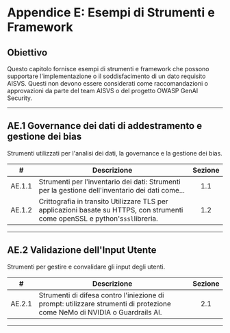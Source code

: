 # Appendice E: Esempi di Strumenti e Framework

## Obiettivo

Questo capitolo fornisce esempi di strumenti e framework che possono supportare l'implementazione o il soddisfacimento di un dato requisito AISVS. Questi non devono essere considerati come raccomandazioni o approvazioni da parte del team AISVS o del progetto OWASP GenAI Security.

---

## AE.1 Governance dei dati di addestramento e gestione dei bias

Strumenti utilizzati per l'analisi dei dati, la governance e la gestione dei bias.

|   #    | Descrizione                                                                                                                   | Sezione |
| :----: | ----------------------------------------------------------------------------------------------------------------------------- | :-----: |
| AE.1.1 | Strumenti per l'inventario dei dati: Strumenti per la gestione dell'inventario dei dati come...                               |   1.1   |
| AE.1.2 | Crittografia in transito Utilizzare TLS per applicazioni basate su HTTPS, con strumenti come openSSL e python's`ssl`libreria. |   1.2   |

---

## AE.2 Validazione dell'Input Utente

Strumenti per gestire e convalidare gli input degli utenti.

|   #    | Descrizione                                                                                                               | Sezione |
| :----: | ------------------------------------------------------------------------------------------------------------------------- | :-----: |
| AE.2.1 | Strumenti di difesa contro l'iniezione di prompt: utilizzare strumenti di protezione come NeMo di NVIDIA o Guardrails AI. |   2.1   |

---

